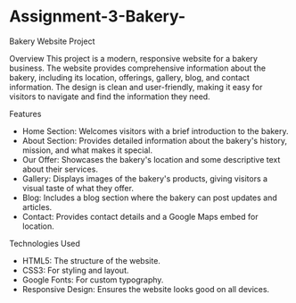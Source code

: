 # Assignment-3-Bakery-

Bakery Website Project

Overview
This project is a modern, responsive website for a bakery business. The website provides comprehensive information about the bakery, including its location, offerings, gallery, blog, and contact information. The design is clean and user-friendly, making it easy for visitors to navigate and find the information they need.

Features
- Home Section: Welcomes visitors with a brief introduction to the bakery.
- About Section: Provides detailed information about the bakery's history, mission, and what makes it special.
- Our Offer: Showcases the bakery's location and some descriptive text about their services.
- Gallery: Displays images of the bakery's products, giving visitors a visual taste of what they offer.
- Blog: Includes a blog section where the bakery can post updates and articles.
- Contact: Provides contact details and a Google Maps embed for location.

Technologies Used

- HTML5: The structure of the website.
- CSS3: For styling and layout.
- Google Fonts: For custom typography.
- Responsive Design: Ensures the website looks good on all devices.
